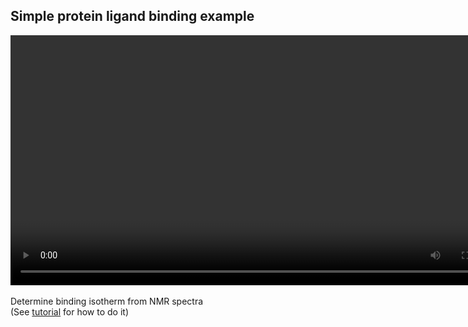 ## Simple protein ligand binding example
<video controls width=800px>
<source src="../../png/examples/simple.mp4", type="video/mp4">

<img src="https://github.com/TRENDMizzou/TREND-manual/blob/master/png/examples/simple.gif?raw=true" width = "400px">

Visit <a href=https://trendmizzou.gitbooks.io/trend-manual/content/examples/single/simplebinding.html> online manual</a> to play the MP4 movie, or click <a href=https://github.com/TRENDMizzou/TREND-manual/blob/master/png/examples/simple.gif?raw=true> this link </a> to play the GIF version.  

</video>


Determine binding isotherm from NMR spectra  
(See [tutorial](../../doc/intro.md) for how to do it)
